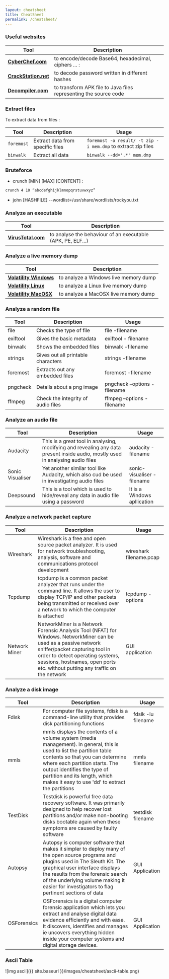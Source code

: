 ```yaml
---
layout: cheatsheet
title: CheatSheet
permalink: /cheatsheet/
---
```


### Useful websites

|Tool|Description|
|-----|----------|
|**<a href="https://gchq.github.io/CyberChef/" target="_blank">CyberChef.com</a>**|to encode/decode Base64, hexadecimal, ciphers ... : |
|**<a href="https://crackstation.net/" target="_blank">CrackStation.net</a>**| to decode password written in different hashes|
|**<a href="http://www.decompiler.com/" target="_blank">Decompiler.com</a>** | to transform APK file to Java files representing the source code|


### Extract files 

To extract data from files : 

|Tool|Description|Usage|
|-----|-------------|-------|
|```foremost```|Extract data from specific files|```foremost -o result/ -t zip -i mem.dmp``` to extract zip files|
|```binwalk```|Extract all data|```binwalk --dd='.*' mem.dmp```|

### Bruteforce

- crunch [MIN] [MAX] [CONTENT] : 

```sh
crunch 4 10 “abcdefghijklmnopqrstuvwxyz”
```

- john [HASHFILE] --wordlist=/usr/share/wordlists/rockyou.txt

### Analyze an executable 

|Tool|Description|
|-----|----------|
|**<a href="https://www.virustotal.com" target="_blank">VirusTotal.com</a>** | to analyse the behaviour of an executable (APK, PE, ELF...)|


### Analyze a live memory dump

|Tool|Description|
|-----|----------|
|**<a href="https://github.com/volatilityfoundation/volatility/wiki/Command-Reference" target="_blank">Volatility Windows</a>** | to analyze a Windows live memory dump|
|**<a href="https://github.com/volatilityfoundation/volatility/wiki/Linux-Command-Reference" target="_blank">Volatility Linux</a>**| to analyze a Linux live memory dump|
|**<a href="https://github.com/volatilityfoundation/volatility/wiki/Mac-Command-Reference" target="_blank">Volatility MacOSX</a>**| to analyze a MacOSX live memory dump|

### Analyze a random file 

|Tool|Description|Usage|
|-----|-------------|-------|
|file|Checks the type of file|file -filename|
|exiftool|Gives the basic metadata|exiftool - filename |
|binwalk|Shows the embedded files| binwalk -filename |
|strings | Gives out all printable characters | strings -filename |
|foremost | Extracts out any embedded files | foremost -filename |
|pngcheck | Details about a png image | pngcheck –options -filename |
|ffmpeg | Check the integrity of audio files | ffmpeg –options -filename |

### Analyze an audio file 

| Tool | Description | Usage|
|------|-------------|------|
|Audacity| This is a great tool in analysing, modifying and revealing any data present inside audio, mostly used in analysing audio files| audacity -filename| 
|Sonic Visualiser| Yet another similar tool like Audacity, which also cud be used in investigating audio files| sonic-visualiser -filename|
|Deepsound| This is a tool which is used to hide/reveal any data in audio file using a password| It is a Windows apllication |

### Analyze a network packet capture

|Tool| Description | Usage|
|----|-------------|------|
|Wireshark| Wireshark is a free and open source packet analyzer. It is used for network troubleshooting, analysis, software and communications protocol development | wireshark filename.pcap|
|Tcpdump| tcpdump is a common packet analyzer that runs under the command line. It allows the user to display TCP/IP and other packets being transmitted or received over a network to which the computer is attached | tcpdump -options |
|Network Miner| NetworkMiner is a Network Forensic Analysis Tool (NFAT) for Windows. NetworkMiner can be used as a passive network sniffer/packet capturing tool in order to detect operating systems, sessions, hostnames, open ports etc. without putting any traffic on the network | GUI application|

### Analyze a disk image

| Tool | Description | Usage |
|------|-------------|-------|
|Fdisk| For computer file systems, fdisk is a command-line utility that provides disk partitioning functions | fdsik -lu filename|
|mmls | mmls displays the contents of a volume system (media management). In general, this is used to list the partition table contents so that you can determine where each partition starts. The output identifies the type of partition and its length, which makes it easy to use 'dd' to extract the partitions| mmls filename |
|TestDisk| Testdisk is powerful free data recovery software. It was primarily designed to help recover lost partitions and/or make non-booting disks bootable again when these symptoms are caused by faulty software | testdisk filename|
|Autopsy| Autopsy is computer software that makes it simpler to deploy many of the open source programs and plugins used in The Sleuth Kit. The graphical user interface displays the results from the forensic search of the underlying volume making it easier for investigators to flag pertinent sections of data| GUI Application|
|OSForensics| OSForensics is a digital computer forensic application which lets you extract and analyse digital data evidence efficiently and with ease. It discovers, identifies and manages ie uncovers everything hidden inside your computer systems and digital storage devices. | GUI Application | 

### Ascii Table 

![img ascii]({{ site.baseurl }}/images/cheatsheet/ascii-table.png)